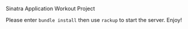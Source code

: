 Sinatra Application Workout Project

Please enter ```bundle install``` then use ```rackup``` to start the server. Enjoy!